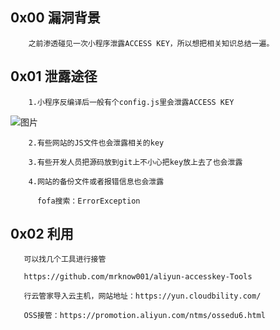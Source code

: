## 0x00 漏洞背景

        之前渗透碰见一次小程序泄露ACCESS KEY，所以想把相关知识总结一遍。
## 0x01 泄露途径

        1.小程序反编译后一般有个config.js里会泄露ACCESS KEY
        
        
   
   ![图片](https://user-images.githubusercontent.com/118274389/230257864-04b739f0-1a64-403b-9416-961799278efa.png)


        2.有些网站的JS文件也会泄露相关的key
        
        3.有些开发人员把源码放到git上不小心把key放上去了也会泄露
        
        4.网站的备份文件或者报错信息也会泄露
        
          fofa搜索：ErrorException
## 0x02 利用

       可以找几个工具进行接管
       
       https://github.com/mrknow001/aliyun-accesskey-Tools
       
       行云管家导入云主机，网站地址：https://yun.cloudbility.com/
       
       OSS接管：https://promotion.aliyun.com/ntms/ossedu6.html
